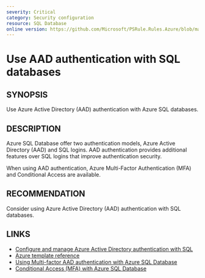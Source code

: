 ```yaml
---
severity: Critical
category: Security configuration
resource: SQL Database
online version: https://github.com/Microsoft/PSRule.Rules.Azure/blob/master/docs/rules/en/Azure.SQL.AAD.md
---
```


# Use AAD authentication with SQL databases

## SYNOPSIS

Use Azure Active Directory (AAD) authentication with Azure SQL databases.

## DESCRIPTION

Azure SQL Database offer two authentication models, Azure Active Directory (AAD) and SQL logins.
AAD authentication provides additional features over SQL logins that improve authentication security.

When using AAD authentication, Azure Multi-Factor Authentication (MFA) and Conditional Access are available.

## RECOMMENDATION

Consider using Azure Active Directory (AAD) authentication with SQL databases.

## LINKS

- [Configure and manage Azure Active Directory authentication with SQL](https://docs.microsoft.com/en-us/azure/sql-database/sql-database-aad-authentication-configure)
- [Azure template reference](https://docs.microsoft.com/en-us/azure/templates/microsoft.sql/2014-04-01/servers/administrators)
- [Using Multi-factor AAD authentication with Azure SQL Database](https://docs.microsoft.com/en-us/azure/sql-database/sql-database-ssms-mfa-authentication)
- [Conditional Access (MFA) with Azure SQL Database](https://docs.microsoft.com/en-us/azure/sql-database/sql-database-conditional-access)
